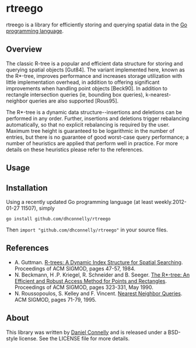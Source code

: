 rtreego
=======

rtreego is a library for efficiently storing and querying spatial data in the
[Go programming language](http://golang.org).

Overview
--------

The classic R-tree is a popular and efficient data structure for storing and querying spatial objects [Gut84].  The variant implemented here, known as the R*-tree, improves performance and increases storage utilization with little implementation overhead, in addition to offering significant improvements when handling point objects [Beck90].  In addition to rectangle intersection queries (ie, bounding box queries), k-nearest-neighbor queries are also supported [Rous95].

The R*-tree is a dynamic data structure--insertions and deletions can be performed in any order.  Further, insertions and deletions trigger rebalancing automatically, so that no explicit rebalancing is required by the user.  Maximum tree height is guaranteed to be logarithmic in the number of entries, but there is no guarantee of good worst-case query performance; a number of heuristics are applied that perform well in practice.  For more details on these heuristics please refer to the references.

Usage
-----


Installation
------------

Using a recently updated Go programming language (at least weekly.2012-01-27 11507), simply

`go install github.com/dhconnelly/rtreego`

Then `import "github.com/dhconnelly/rtreego"` in your source files.

References
----------

- A. Guttman. [R-trees: A Dynamic Index Structure for Spatial Searching](http://www.cs.jhu.edu/~misha/ReadingSeminar/Papers/Guttman84.pdf). Proceedings of ACM SIGMOD, pages 47-57, 1984.
- N. Beckmann, H .P. Kriegel, R. Schneider and B. Seeger. [The R*-tree: An Efficient and Robust Access Method for Points and Rectangles](http://infolab.usc.edu/csci587/Fall2011/papers/p322-beckmann.pdf). Proceedings of ACM SIGMOD, pages 323-331, May 1990.
- N. Roussopoulos, S. Kelley and F. Vincent. [Nearest Neighbor Queries](http://www.postgis.org/support/nearestneighbor.pdf). ACM SIGMOD, pages 71-79, 1995.

About
-----

This library was written by [Daniel Connelly](http://dhconnelly.com) and is released under a BSD-style license.  See the LICENSE file for more details.
